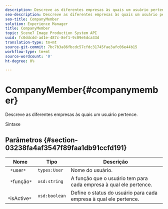```yaml
---
description: Descreve as diferentes empresas às quais um usuário pertence.
seo-description: Descreve as diferentes empresas às quais um usuário pertence.
seo-title: CompanyMember
solution: Experience Manager
title: CompanyMember
topic: Scene7 Image Production System API
uuid: fc0ddcdd-ad1e-487c-8ef1-9c09e5dca33d
translation-type: tm+mt
source-git-commit: 7bc7b3a86fbcdc57cfdc31745fae3afc06e44b15
workflow-type: tm+mt
source-wordcount: '0'
ht-degree: 0%

---
```



# CompanyMember{#companymember}

Descreve as diferentes empresas às quais um usuário pertence.

Sintaxe

## Parâmetros {#section-03238fa4af3547f89faa1db91ccfd191}

| Nome | Tipo | Descrição |
|---|---|---|
| ` *`user`*` | `types:User` | Nome do usuário. |
| ` *`função`*` | `xsd:string` | A função que o usuário tem para cada empresa à qual ele pertence. |
| ` *`isActive`*` | `xsd:boolean` | Define o status do usuário para cada empresa à qual ele pertence. |

